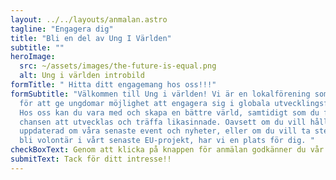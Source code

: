 ```yaml
---
layout: ../../layouts/anmalan.astro
tagline: "Engagera dig"
title: "Bli en del av Ung I Världen"
subtitle: ""
heroImage:
  src: ~/assets/images/the-future-is-equal.png
  alt: Ung i världen introbild
formTitle: " Hitta ditt engagemang hos oss!!!"
formSubtitle: "Välkommen till Ung i världen! Vi är en lokalförening som brinner
  för att ge ungdomar möjlighet att engagera sig i globala utvecklingsfrågor.
  Hos oss kan du vara med och skapa en bättre värld, samtidigt som du får
  chansen att utvecklas och träffa likasinnade. Oavsett om du vill hålla dig
  uppdaterad om våra senaste event och nyheter, eller om du vill ta steget och
  bli volontär i vårt senaste EU-projekt, har vi en plats för dig. "
checkBoxText: Genom att klicka på knappen för anmälan godkänner du vår integritetspolicy och samtycker till behandling av dina personuppgifter i enlighet med GDPR (KAN VI LÄNKA T DENNA TEXT NEDAN ?) 
submitText: Tack för ditt intresse!!
---
```


<style>
  .clickable {
    color: blue;
    cursor: pointer;
    text-decoration: underline;
  }

  .message-bubble {
    display: none;
    position: absolute;
    background-color: white;
    border: 1px solid #ccc;
    padding: 15px;
    box-shadow: 0px 0px 10px rgba(0, 0, 0, 0.1);
    z-index: 1000;
    width: 300px;
    border-radius: 5px;
  }

  .message-bubble p {
    margin: 10px 0;
  }
</style>

<script>
  document.addEventListener('DOMContentLoaded', () => {
    const link = document.getElementById('integritetspolicy-link');
    const bubble = document.getElementById('message-bubble');

    link.addEventListener('click', (event) => {
      event.stopPropagation();
      const rect = link.getBoundingClientRect();
      bubble.style.top = `${rect.bottom + window.scrollY}px`;
      bubble.style.left = `${rect.left + window.scrollX}px`;
      bubble.style.display = bubble.style.display === 'none' ? 'block' : 'none';
    });

    document.addEventListener('click', (event) => {
      if (!bubble.contains(event.target) && event.target !== link) {
        bubble.style.display = 'none';
      }
    });
  });
</script>

<div id="message-bubble" class="message-bubble">
  <strong>Integritetspolicy</strong>
  <p><strong>Vilka uppgifter vi samlar in:</strong> Vi samlar in personuppgifter som namn, e-postadress och telefonnummer när du registrerar dig på vår hemsida.</p>
  <p><strong>Hur vi använder dina uppgifter:</strong> Vi använder dina uppgifter för att hantera din registrering och för att kommunicera med dig om våra senaste event och projekt.</p>
  <p><strong>Hur vi skyddar dina uppgifter:</strong> Vi vidtar lämpliga säkerhetsåtgärder för att skydda dina personuppgifter mot obehörig åtkomst, ändring, avslöjande eller förstörelse.</p>
  <p><strong>Dina rättigheter:</strong> Du har rätt att begära tillgång till, rättelse av eller radering av dina personuppgifter. Kontakta oss om du har några frågor eller önskar utöva dina rättigheter.</p>
</div>

<!-- I knappen ska det länkas med vår integritetspolicy som står denna text: 
**Integritetspolicy**

**Vilka uppgifter vi samlar in:**
Vi samlar in personuppgifter som namn, e-postadress och telefonnummer när du registrerar dig på vår hemsida.

**Hur vi använder dina uppgifter:**
Vi använder dina uppgifter för att hantera din registrering och för att kommunicera med dig om våra senaste event och projekt.

**Hur vi skyddar dina uppgifter:**
Vi vidtar lämpliga säkerhetsåtgärder för att skydda dina personuppgifter mot obehörig åtkomst, ändring, avslöjande eller förstörelse.

**Dina rättigheter:**
Du har rätt att begära tillgång till, rättelse av eller radering av dina personuppgifter. Kontakta oss om du har några frågor eller önskar utöva dina rättigheter. -->
